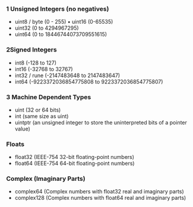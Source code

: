 ### 1 Unsigned Integers (no negatives)
* uint8 / byte (0 - 255) • uint16 (0-65535)
* uint32 (0 to 4294967295)
* uint64 (0 to 18446744073709551615)

### 2Signed Integers
* int8 (-128 to 127)
* int16 (-32768 to 32767)
* int32 / rune (-2147483648 to 2147483647)
* int64 (-9223372036854775808 to 9223372036854775807)

### 3 Machine Dependent Types
* uint (32 or 64 bits)
* int (same size as uint)
* uintptr (an unsigned integer to store the uninterpreted bits of a pointer value)

### Floats
* float32 (IEEE-754 32-bit floating-point numbers)
* float64 (IEEE-754 64-bit floating-point numbers)

### Complex (Imaginary Parts)
* complex64 (Complex numbers with float32 real and imaginary parts)
* complex128 (Complex numbers with float64 real and imaginary parts)
